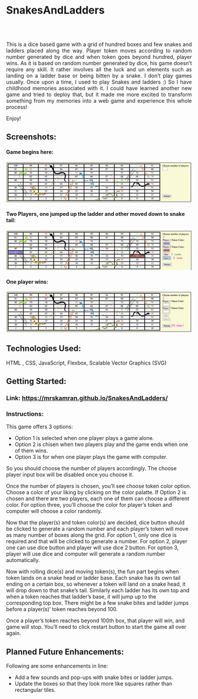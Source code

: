 # SnakesAndLadders
<br/>
<br/>

<p style='text-align: justify;'> This is a dice based game with a grid of hundred boxes and few  snakes and ladders placed along the way. Player token moves according to random number generated by dice and when token goes beyond hundred, player wins. As it is based on random number generated by dice, his game doesn’t require any skill. It rather involves all the luck and un elements such as landing on a ladder base or being bitten by a snake. I don’t play games usually. Once upon a time, I used to play Snakes and ladders :) So I have childhood memories associated with it. I could have learned another new game and tried to deploy that, but it made me more excited to transform something from my memories into a web game and experience this whole process!</p>

Enjoy!

## Screenshots:

#### Game begins here:
![Game start screen](Images/game_start.png)

#### Two Players, one jumped up the ladder and other moved down to snake tail:
![Two players playing game at snake and ladder positions](Images/two_players.png)

#### One player wins:
![Winner declared](Images/Winner.png)

## Technologies Used: 
HTML , CSS, JavaScript, Flexbox, Scalable Vector Graphics (SVG)

## Getting Started:

### Link: https://mrskamran.github.io/SnakesAndLadders/

### Instructions:

This game offers 3 options:
<ul>
	<li>Option 1 is selected when one player plays a game alone.</li>
	<li>Option 2 is chisen when two players play and the game ends when one of them wins.</li>
	<li>Option 3 is for when one player plays the game with computer.</li>
</ul>
So you should choose the number of players accordingly. The choose player input box will be disabled once you choose it.

Once the number of players is chosen, you’ll see choose token color option. Choose a color of your liking by clicking on the color palatte. If Option 2 is chosen and there are two players, each one of them can choose a different color. For option three, you’ll choose the color for player’s token and computer will choose a color randomly.

Now that the player(s)  and token color(s) are decided, dice button should be clicked to generate a random number and each player’s token will move as many number of boxes along the grid. For option 1, only one dice is required and that will be clicked to generate a number. For option 2, player one can use dice button and player will use dice 2 button. For option 3, player will use dice and computer will generate a random number automatically.

Now with rolling dice(s) and moving token(s), the fun part begins when token lands on a snake head or ladder base. Each snake has its own tail ending on a certain box, so whenever a token will land on a snake head, it will drop down to that snake’s tail. Similarly each ladder has its own top and when a token reaches that ladder’s base, it will jump up to the corresponding top box. There might be a few snake bites and ladder jumps before a player(s)’ token reaches beyond 100.

Once a player’s  token reaches beyond 100th box, that player will win, and game will stop. You’ll need to click restart button to start the game all over again.
<br/>
## Planned Future Enhancements:
Following are some enhancements in line:
<ul>
	<li>Add a few sounds and pop-ups with snake bites or ladder jumps.</li>
	<li>Update the boxes so that they look more like squares rather than rectangular tiles.</li>
</ul>



